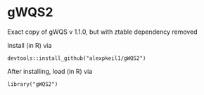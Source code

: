 # gWQS2
Exact copy of gWQS v 1.1.0, but with ztable dependency removed

Install (in R) via

    devtools::install_github("alexpkeil1/gWQS2") 

After installing, load (in R) via

    library("gWQS2")
